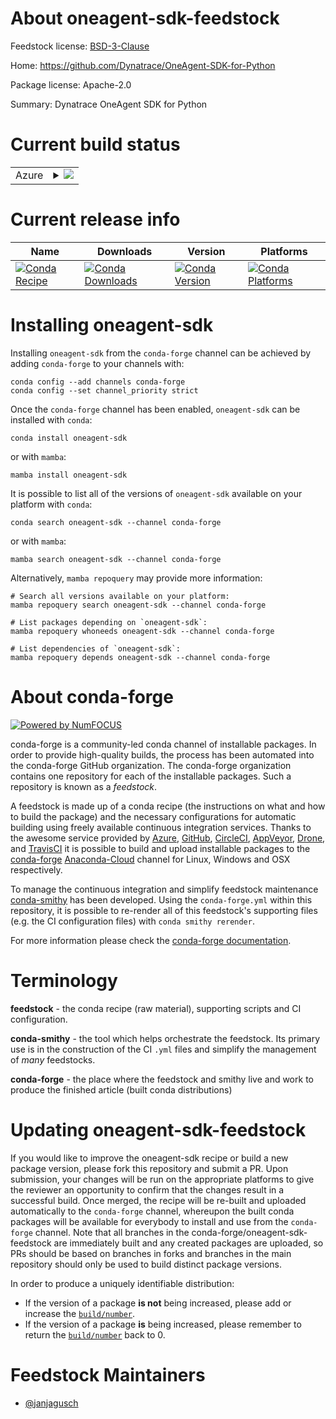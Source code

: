 About oneagent-sdk-feedstock
============================

Feedstock license: [BSD-3-Clause](https://github.com/conda-forge/oneagent-sdk-feedstock/blob/main/LICENSE.txt)

Home: https://github.com/Dynatrace/OneAgent-SDK-for-Python

Package license: Apache-2.0

Summary: Dynatrace OneAgent SDK for Python

Current build status
====================


<table>
    
  <tr>
    <td>Azure</td>
    <td>
      <details>
        <summary>
          <a href="https://dev.azure.com/conda-forge/feedstock-builds/_build/latest?definitionId=12926&branchName=main">
            <img src="https://dev.azure.com/conda-forge/feedstock-builds/_apis/build/status/oneagent-sdk-feedstock?branchName=main">
          </a>
        </summary>
        <table>
          <thead><tr><th>Variant</th><th>Status</th></tr></thead>
          <tbody><tr>
              <td>linux_64_python3.10.____cpython</td>
              <td>
                <a href="https://dev.azure.com/conda-forge/feedstock-builds/_build/latest?definitionId=12926&branchName=main">
                  <img src="https://dev.azure.com/conda-forge/feedstock-builds/_apis/build/status/oneagent-sdk-feedstock?branchName=main&jobName=linux&configuration=linux%20linux_64_python3.10.____cpython" alt="variant">
                </a>
              </td>
            </tr><tr>
              <td>linux_64_python3.11.____cpython</td>
              <td>
                <a href="https://dev.azure.com/conda-forge/feedstock-builds/_build/latest?definitionId=12926&branchName=main">
                  <img src="https://dev.azure.com/conda-forge/feedstock-builds/_apis/build/status/oneagent-sdk-feedstock?branchName=main&jobName=linux&configuration=linux%20linux_64_python3.11.____cpython" alt="variant">
                </a>
              </td>
            </tr><tr>
              <td>linux_64_python3.12.____cpython</td>
              <td>
                <a href="https://dev.azure.com/conda-forge/feedstock-builds/_build/latest?definitionId=12926&branchName=main">
                  <img src="https://dev.azure.com/conda-forge/feedstock-builds/_apis/build/status/oneagent-sdk-feedstock?branchName=main&jobName=linux&configuration=linux%20linux_64_python3.12.____cpython" alt="variant">
                </a>
              </td>
            </tr><tr>
              <td>linux_64_python3.8.____cpython</td>
              <td>
                <a href="https://dev.azure.com/conda-forge/feedstock-builds/_build/latest?definitionId=12926&branchName=main">
                  <img src="https://dev.azure.com/conda-forge/feedstock-builds/_apis/build/status/oneagent-sdk-feedstock?branchName=main&jobName=linux&configuration=linux%20linux_64_python3.8.____cpython" alt="variant">
                </a>
              </td>
            </tr><tr>
              <td>linux_64_python3.9.____73_pypy</td>
              <td>
                <a href="https://dev.azure.com/conda-forge/feedstock-builds/_build/latest?definitionId=12926&branchName=main">
                  <img src="https://dev.azure.com/conda-forge/feedstock-builds/_apis/build/status/oneagent-sdk-feedstock?branchName=main&jobName=linux&configuration=linux%20linux_64_python3.9.____73_pypy" alt="variant">
                </a>
              </td>
            </tr><tr>
              <td>linux_64_python3.9.____cpython</td>
              <td>
                <a href="https://dev.azure.com/conda-forge/feedstock-builds/_build/latest?definitionId=12926&branchName=main">
                  <img src="https://dev.azure.com/conda-forge/feedstock-builds/_apis/build/status/oneagent-sdk-feedstock?branchName=main&jobName=linux&configuration=linux%20linux_64_python3.9.____cpython" alt="variant">
                </a>
              </td>
            </tr>
          </tbody>
        </table>
      </details>
    </td>
  </tr>
</table>

Current release info
====================

| Name | Downloads | Version | Platforms |
| --- | --- | --- | --- |
| [![Conda Recipe](https://img.shields.io/badge/recipe-oneagent--sdk-green.svg)](https://anaconda.org/conda-forge/oneagent-sdk) | [![Conda Downloads](https://img.shields.io/conda/dn/conda-forge/oneagent-sdk.svg)](https://anaconda.org/conda-forge/oneagent-sdk) | [![Conda Version](https://img.shields.io/conda/vn/conda-forge/oneagent-sdk.svg)](https://anaconda.org/conda-forge/oneagent-sdk) | [![Conda Platforms](https://img.shields.io/conda/pn/conda-forge/oneagent-sdk.svg)](https://anaconda.org/conda-forge/oneagent-sdk) |

Installing oneagent-sdk
=======================

Installing `oneagent-sdk` from the `conda-forge` channel can be achieved by adding `conda-forge` to your channels with:

```
conda config --add channels conda-forge
conda config --set channel_priority strict
```

Once the `conda-forge` channel has been enabled, `oneagent-sdk` can be installed with `conda`:

```
conda install oneagent-sdk
```

or with `mamba`:

```
mamba install oneagent-sdk
```

It is possible to list all of the versions of `oneagent-sdk` available on your platform with `conda`:

```
conda search oneagent-sdk --channel conda-forge
```

or with `mamba`:

```
mamba search oneagent-sdk --channel conda-forge
```

Alternatively, `mamba repoquery` may provide more information:

```
# Search all versions available on your platform:
mamba repoquery search oneagent-sdk --channel conda-forge

# List packages depending on `oneagent-sdk`:
mamba repoquery whoneeds oneagent-sdk --channel conda-forge

# List dependencies of `oneagent-sdk`:
mamba repoquery depends oneagent-sdk --channel conda-forge
```


About conda-forge
=================

[![Powered by
NumFOCUS](https://img.shields.io/badge/powered%20by-NumFOCUS-orange.svg?style=flat&colorA=E1523D&colorB=007D8A)](https://numfocus.org)

conda-forge is a community-led conda channel of installable packages.
In order to provide high-quality builds, the process has been automated into the
conda-forge GitHub organization. The conda-forge organization contains one repository
for each of the installable packages. Such a repository is known as a *feedstock*.

A feedstock is made up of a conda recipe (the instructions on what and how to build
the package) and the necessary configurations for automatic building using freely
available continuous integration services. Thanks to the awesome service provided by
[Azure](https://azure.microsoft.com/en-us/services/devops/), [GitHub](https://github.com/),
[CircleCI](https://circleci.com/), [AppVeyor](https://www.appveyor.com/),
[Drone](https://cloud.drone.io/welcome), and [TravisCI](https://travis-ci.com/)
it is possible to build and upload installable packages to the
[conda-forge](https://anaconda.org/conda-forge) [Anaconda-Cloud](https://anaconda.org/)
channel for Linux, Windows and OSX respectively.

To manage the continuous integration and simplify feedstock maintenance
[conda-smithy](https://github.com/conda-forge/conda-smithy) has been developed.
Using the ``conda-forge.yml`` within this repository, it is possible to re-render all of
this feedstock's supporting files (e.g. the CI configuration files) with ``conda smithy rerender``.

For more information please check the [conda-forge documentation](https://conda-forge.org/docs/).

Terminology
===========

**feedstock** - the conda recipe (raw material), supporting scripts and CI configuration.

**conda-smithy** - the tool which helps orchestrate the feedstock.
                   Its primary use is in the construction of the CI ``.yml`` files
                   and simplify the management of *many* feedstocks.

**conda-forge** - the place where the feedstock and smithy live and work to
                  produce the finished article (built conda distributions)


Updating oneagent-sdk-feedstock
===============================

If you would like to improve the oneagent-sdk recipe or build a new
package version, please fork this repository and submit a PR. Upon submission,
your changes will be run on the appropriate platforms to give the reviewer an
opportunity to confirm that the changes result in a successful build. Once
merged, the recipe will be re-built and uploaded automatically to the
`conda-forge` channel, whereupon the built conda packages will be available for
everybody to install and use from the `conda-forge` channel.
Note that all branches in the conda-forge/oneagent-sdk-feedstock are
immediately built and any created packages are uploaded, so PRs should be based
on branches in forks and branches in the main repository should only be used to
build distinct package versions.

In order to produce a uniquely identifiable distribution:
 * If the version of a package **is not** being increased, please add or increase
   the [``build/number``](https://docs.conda.io/projects/conda-build/en/latest/resources/define-metadata.html#build-number-and-string).
 * If the version of a package **is** being increased, please remember to return
   the [``build/number``](https://docs.conda.io/projects/conda-build/en/latest/resources/define-metadata.html#build-number-and-string)
   back to 0.

Feedstock Maintainers
=====================

* [@janjagusch](https://github.com/janjagusch/)

